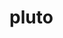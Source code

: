 # pluto
<template> tags and Template Literals - combined within a tiny dwarf-library to
make rendering HTML quick, easy and (almost) bare-bones.

## Placeholder insertion points
External templates (ones that the user called '.render()' on explicitly) are
clones deeply before returning a placeholder element that acts as an insertion
point. Otherwise, since the inner templates are deeply clones, the template
itself acts as the insertion point.

That's not straight-forward. A repeat template, that contains multiple
sub-templates per item, must duplicate these inner templates in order to
remember the insertion point. A different approach we found we using TextNodes
as placeholders, as they're invisible from the children's list and dev tools.
it does mean that many such elements may be created for highly-nested templates
with many repeated items. Perhaps we can do better?

## Attributes vs Properties

Passing in arguments to custom elements, via HTML-syntax, can only be done
using the attribute notation. For example `class="name"` or `model={{obj}}`.
In both cases though, the attribute value would be transformed to a string,
`"name"` and `"{{obj}}"` respectively, so figuring out how to pass non-string
arguments to custom elements is a common problem.

Polymer solved it by notation differentiation: if the attribute name ends with a
dollar sign `$`, it should be set as an attribute. Otherwise, it will be a
property. Therefore `user-name$="hello"` and `user-name="hello"` are logically
different. One would set the attribute, while the other will set a property thus
using the attribute notation only as a way to pass in arguments, removing the
actual attribute from the element upon rendering. In some special cases (like
`class="name"`) they will break this rule and will set the attribute even when
it doesn't end with a dollar sign. Finally, they allow your custom elements to
define properties that would also reflect as attributes, which means that they
will still remain on the element even when they're used as properties. Up until
building Pluto, I didn't understand why there was a need for two different
attribute notations.

React solves it a little differently - everything is a property. That's why
assigning classes to an element is done via `className='name'` instead of just
`class='name'`. That's because setting a property `class` on an element would do
nothing, but setting `className` via javascript will build it correctly. In
other words you're using HTML (well JSX really) attributes to declare how
javascript should manipulate the element, not what attributes it should have. Up
until building pluto, I didn't understand why I couldn't just but in the actual
attribute names, like `class`.

After reading all of the docs carefully for both libraries I realize that they
do explain the rational behind these design decisions, yet they weren't very
clear or apparent for me when I initially worked with these libraries. While I
think both designs are OK, I do like JSX better, but believe that there might be
a better way.

So - this was my thought to experiment with - everything is logically an
attribute. You communicate with an element via setting attributes, not
properties which are more internal implementation details. Attributes are
basically the external API to an element. It does mean that we'll need a way to
work around these limitations:

    - attributes must be strings
    - some arguments (even strings) shouldn't be visible on the DOM (passwords?)

The latter can be simply done by the custom-element by removing the attribute
after it's set.

For the former, the following approaches exist:

    - Serialization (with JSON or otherwise). Can be tricky & risky. Objects can
    be huge, involve a high performance cost per render, and would break
    referencing. This is a no-go.
    - Piggy-back on the `attributeChangedCallback()` custom-elements API by
    calling it directly with the object, allowing the custom-element to do
    whatever they want with it.
    - Fire `attribute-changed` event on the custom element, allowing them to
    handle it however they'd like.
    - Call property setters on the custom-element (if they exist for the
    attribute name)
    - Populate some internal `.props` object and firing a `props-changed`
    event, to solve the problem that these non-string attributes aren't
    accessible after the callback was called.

One last after-thought: these other libraries benefit from the fact that the
also control the design of the custom-element or component. As a pure template-
rendering library, pluto doesn't. So perhaps it's best to just provide the
notations that will allow the user to define when they want to set a property,
and when an attribute - a la Polymer `$=`

Note that we can also override the `el.attributes` object when a non-string is
set by (1) `el.attributes.obj = obj` or (2) overriding the `getNamedItem()`
function to return a different type of attribute that returns the actual value.

Another thought - instead of using `$=` or any other special notation, we can
piggyback on attribute namespaces to mark the difference between attributes and
properties. Since properties don't have a namespace, we can use something like
`prop:name={{value}}` instead of `name={{value}}` to indicate a property. The
same can be applied to event listeners with `on:click={{onClick}}`.

Consider the following relationships between properties and attributes:

ATTR            PROP
-------------------------
class           className
style           style
id              id
src             src
href            href
tabindex        tabindex
...
(most of the global attributes)


This means that - in most cases we can decide that we keep attributes and local
properties in async. Changing one may affect the other. This shifts us back to
the React paradigm where everything is a property (maybe with the exception of
`class` that can be mapped to `className`)

## Upgraded elements

One problem with the approach above, is that using properties in general relies
on using getter-setter methods, which is fine, except for when an element is
upgraded after the variables of the same name are overwritten, resulting in
an element that contains the values themeselves instead of the getter functions.


## Expressions

Some use-cases involve passing in a complex or computed attribute to the
rendered elements. Such as `active={{ mode === 'one'}}`. The naive approach is
to use `eval()` to evaluate these expressions, but this has two problems:

    - `eval` is __very__ slow. Especially when there are several such
    expressions and frequent re-renders.
    - transforming the properties of the input object into local variables is
    tricky and usually requires another `eval()` that sets the local variables,
    which further adds to the slowness. See alternative below.

Polymer solves it by not allowing expressions. Instead, they just support
function calls that doesn't require any evaluation beyond just calling the
function.

React supports it because JSX allows arbitrary javascript expressions to be
evaluated native before the rendering, thus passing in the computed value in the
first place.

One alternative is kinda tricky, and moves most/all of the `eval()` to template
compilation time instead of render time:

    - Extract the list of identifiers referenced from the expression using
    regexp.
    Example: `['mode']`
    - Wrap the expression with a function that receives an object argument and
    fetches these idenitifers into local variables:
    Example: `function(obj) { var mode = obj.mode; return mode === 'select' }`.
    - Use this function in-place of the expression on the token, and invoke it
    with the render input upon render.

## Binding event listeners

Binding events is tricky, because we can't just set them as properties. For
example: `el.onclick = function() {}` will work but custom events like wouldn't
like `el.onaddtab = function() {}`.

Polymer solves it by a convention of starting these attribute names with `on-`,
so their template engine will identify the event name and will add normal
event listeners.

React solves it by not using events at all. You just pass the properties as any
other property to the inner element, which, instead of firing events, will just
invoke the function manually. So there's no event propagation.

Another issue with event listeners is that as they're function they can be
unbound, and thus yield weird/unexpected results and errors.

React simply forces you to bind your events before rendering. So you must have
something like `this.fn = this.fn.bind(this)` for any function you pass as an
event handler. There's a risk of binding the function on every render, because
it will result in a re-render of the element as it has changed.

Polymer uses a simpler approach. You specific a literal function name, instead
of a token that links to an actual function. They then just look-up this
function on the rendered element, with the element as it's bound context `this`.

Out of all of these - I think I prefer a mix of both options:
    - Using real events, with propagations is more inline with how the DOM
    works natively.
    - Using string literals as references to functions makes little sense in the
    context of a generic templating engine as we don't necessarily have a
    root custom-element that's guaranteed to contain these functions.

So in the final design, you mark event listeners with the `on-` prefix, but you
can pass in actual functions. We'll then bind these functions as event
listeners.

# TO BE CONSIDERED
- Syntax for JS `for-in` and `for-of` in expressions like:
`<div for=${idx of items}>${items[idx]}</div>`
- Documentation editable via the console. This is cool.
- Two-way binding of input fields.
- `class MyComponent extends Pluto.Component('my-component') {}`
- Uses attribute namespaces like `on:click` and `bind:href`
- Auto-add vendor-specific prefixes to style elements
- Event modifiers like `on-click-right=${}` or `on-key-ctrl-A=${}`
- Transition classes when elements are added/removed. Maybe with `on-add` and
`on-remove`.
- Bound the `RenderableFragment` object to the generated template such that
setting properties on it will update the rendering:
`var doc = tpl.render({ message: 'hello' }); doc.message = 'world'`
- repeat-as




<div repeat=${}
